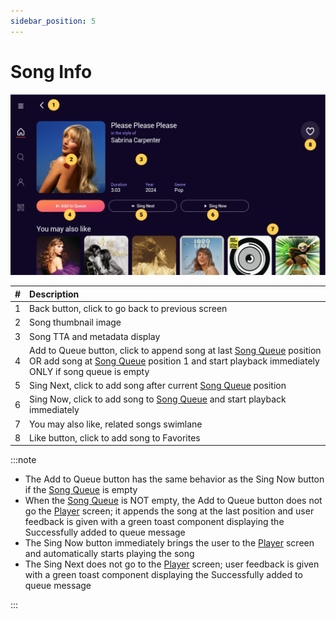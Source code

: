 ```yaml
---
sidebar_position: 5
---
```


# Song Info

![Song Info](img/songInfo.png)

|   # | Description                                                                                                                    |
| --: | :----------------------------------------------------------------------------------------------------------------------------- |
|   1 | Back button, click to go back to previous screen                                                                               |
|   2 | Song thumbnail image                                                                                                           |
|   3 | Song TTA and metadata display                                                                                                  |
|   4 | Add to Queue button, click to append song at last [Song Queue](/docs/Screen%20Descriptions/Song%20Queue) position OR add song at [Song Queue](/docs/Screen%20Descriptions/Song%20Queue) position 1 and start playback immediately ONLY if song queue is empty |
|   5 | Sing Next, click to add song after current [Song Queue](/docs/Screen%20Descriptions/Song%20Queue) position                  |
|   6 | Sing Now, click to add song to [Song Queue](/docs/Screen%20Descriptions/Song%20Queue) and start playback immediately                     |
|   7 | You may also like, related songs swimlane                                                                                                         |
|   8 | Like button, click to add song to Favorites                                                                                                       |

:::note

- The Add to Queue button has the same behavior as the Sing Now button if the [Song Queue](/docs/Screen%20Descriptions/Song%20Queue) is empty
- When the [Song Queue](/docs/Screen%20Descriptions/Song%20Queue) is NOT empty, the Add to Queue button does not go the [Player](/docs/Screen%20Descriptions/Player) screen; it appends the song at the last position and user feedback is given with a green toast component displaying the Successfully added to queue message
- The Sing Now button immediately brings the user to the [Player](/docs/Screen%20Descriptions/Player) screen and automatically starts playing the song
- The Sing Next does not go to the [Player](/docs/Screen%20Descriptions/Player) screen; user feedback is given with a green toast component displaying the Successfully added to queue message

:::
